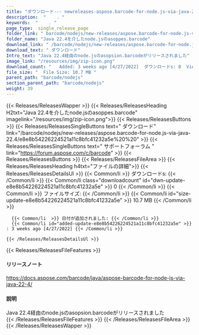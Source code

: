 ```yaml
---
title: "ダウンロード--- newreleases-aspose.barcode-for-node.js-via-java-22.4。" 
description:  "    . " 
keywords:  "    . " 
page_type:  single_release_page
folder_link: " barcode/nodejs/new-releases/aspose.barcode-for-node.js-via-java-22.4/"
folder_name: "Java 22.4を介したnode.jsのasoppes.barcode"
download_link: " /barcode/nodejs/new-releases/aspose.barcode-for-node.js-via-java-22.4/e8e8b54226224521a11c8bfc41232a5e"
download_text: " ダウンロード"
Intro_text: "Java 22.4経由のnode.jsのasopsion.barcodeがリリースされました"
image_link: "/resources/img/zip-icon.png"
download_count: "   Added: 3 weeks ago [4/27/2022]  ダウンロードs: 0  Views: 9"
file_size: "  File Size: 10.7 MB "
parent_path: "barcode/nodejs"
section_parent_path: "barcode/nodejs"
weight: 39
---
```


{{< Releases/ReleasesWapper >}}
  {{< Releases/ReleasesHeading H2txt="Java 22.4を介したnode.jsのasoppes.barcode" imagelink="/resources/img/zip-icon.png">}}
  {{< Releases/ReleasesButtons >}}
    {{< Releases/ReleasesSingleButtons text=" ダウンロード" link="/barcode/nodejs/new-releases/aspose.barcode-for-node.js-via-java-22.4/e8e8b54226224521a11c8bfc41232a5e%20%20" >}}
    {{< Releases/ReleasesSingleButtons text=" サポートフォーラム " link="https://forum.aspose.com/c/barcode" >}}
  {{< Releases/ReleasesButtons >}}
  {{< Releases/ReleasesFileArea >}}
    {{< Releases/ReleasesHeading h4txt="ファイルの詳細">}}
    {{< Releases/ReleasesDetailsUl >}}
            {{< Common/li  >}} ダウンロードs: {{< /Common/li >}} 
      {{< Common/li class="downloadcount" id="dwn-update-e8e8b54226224521a11c8bfc41232a5e" >}} 0 {{< /Common/li >}} 
      {{< Common/li  >}} ファイルサイズ: {{< /Common/li >}} 
      {{< Common/li id="size-update-e8e8b54226224521a11c8bfc41232a5e" >}} 10.7 MB {{< /Common/li >}} 


      {{< Common/li  >}} 日付が追加されました: {{< /Common/li >}} 
      {{< Common/li id="added-update-e8e8b54226224521a11c8bfc41232a5e" >}} : 3 weeks ago [4/27/2022] {{< /Common/li >}} 

    {{< /Releases/ReleasesDetailsUl >}}

  {{< Releases/ReleasesFileFeatures >}}
      <h4>リリースノート</h4><div><a href="https://docs.aspose.com/barcode/java/aspose-barcode-for-node-js-via-java-22-4/">https://docs.aspose.com/barcode/java/aspose-barcode-for-node-js-via-java-22-4/</a></div><h4>説明</h4><div class="HTMLDescription">Java 22.4経由のnode.jsのasopsion.barcodeがリリースされました</div>
  {{< /Releases/ReleasesFileFeatures >}}
 {{< /Releases/ReleasesFileArea >}}
{{< /Releases/ReleasesWapper >}}


